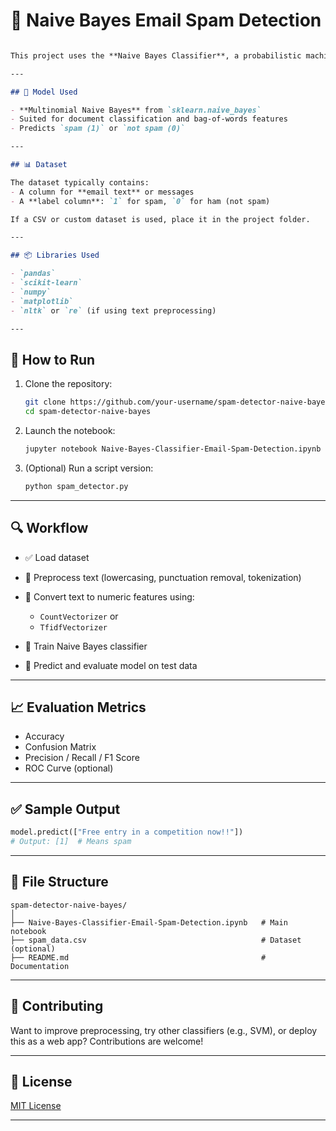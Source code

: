 # 📧 Naive Bayes Email Spam Detection


````markdown

This project uses the **Naive Bayes Classifier**, a probabilistic machine learning algorithm, to detect whether an email is **spam** or **not spam** based on its content. It demonstrates a complete NLP pipeline: from preprocessing to vectorization and classification.

---

## 🧠 Model Used

- **Multinomial Naive Bayes** from `sklearn.naive_bayes`
- Suited for document classification and bag-of-words features
- Predicts `spam (1)` or `not spam (0)`

---

## 📊 Dataset

The dataset typically contains:
- A column for **email text** or messages
- A **label column**: `1` for spam, `0` for ham (not spam)

If a CSV or custom dataset is used, place it in the project folder.

---

## 📦 Libraries Used

- `pandas`
- `scikit-learn`
- `numpy`
- `matplotlib`
- `nltk` or `re` (if using text preprocessing)

---

````
## 🚀 How to Run

1. Clone the repository:
   ```bash
   git clone https://github.com/your-username/spam-detector-naive-bayes.git
   cd spam-detector-naive-bayes
   ```
2. Launch the notebook:

   ```bash
   jupyter notebook Naive-Bayes-Classifier-Email-Spam-Detection.ipynb
   ```

3. (Optional) Run a script version:

   ```bash
   python spam_detector.py
   ```

---

## 🔍 Workflow

* ✅ Load dataset
* 🧹 Preprocess text (lowercasing, punctuation removal, tokenization)
* 🔢 Convert text to numeric features using:

  * `CountVectorizer` or
  * `TfidfVectorizer`
* 🧠 Train Naive Bayes classifier
* 🎯 Predict and evaluate model on test data

---

## 📈 Evaluation Metrics

* Accuracy
* Confusion Matrix
* Precision / Recall / F1 Score
* ROC Curve (optional)

---

## ✅ Sample Output

```python
model.predict(["Free entry in a competition now!!"])
# Output: [1]  # Means spam
```

---

## 📂 File Structure

```
spam-detector-naive-bayes/
│
├── Naive-Bayes-Classifier-Email-Spam-Detection.ipynb   # Main notebook
├── spam_data.csv                                       # Dataset (optional)
├── README.md                                           # Documentation
```

---

## 🤝 Contributing

Want to improve preprocessing, try other classifiers (e.g., SVM), or deploy this as a web app? Contributions are welcome!

---

## 📜 License

[MIT License](LICENSE)

---

